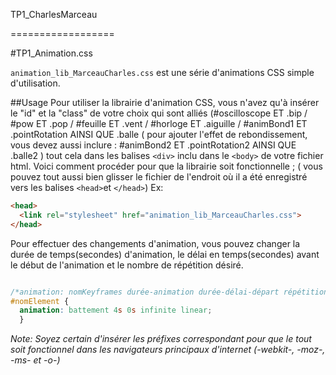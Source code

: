 TP1_CharlesMarceau

==================

#TP1_Animation.css

`animation_lib_MarceauCharles.css` est une série d'animations CSS simple d'utilisation.

##Usage
Pour utiliser la librairie d'animation CSS, vous n'avez qu'à insérer le "id" et la "class" de votre choix qui sont alliés (#oscilloscope ET .bip / #pow ET .pop / #feuille ET .vent / #horloge ET .aiguille / #animBond1 ET .pointRotation AINSI QUE .balle ( pour ajouter l'effet de rebondissement, vous devez aussi inclure :  #animBond2 ET .pointRotation2 AINSI QUE .balle2 ) tout cela dans les balises `<div>` inclu dans le `<body>` de votre fichier html. Voici comment procéder pour que la librairie soit fonctionnelle ; ( vous pouvez tout aussi bien glisser le fichier de l'endroit où il a été enregistré vers les balises `<head>`et `</head>`) Ex:

```html
<head>
  <link rel="stylesheet" href="animation_lib_MarceauCharles.css">
</head>
```

Pour effectuer des changements d'animation, vous pouvez changer la durée de temps(secondes) d'animation, le délai en temps(secondes) avant le début de l'animation et le nombre de répétition désiré.

```css

/*animation: nomKeyframes durée-animation durée-délai-départ répétition direction*/
#nomElement {
  animation: battement 4s 0s infinite linear;
  }
```

*Note: Soyez certain d'insérer les préfixes correspondant pour que le tout soit fonctionnel dans les navigateurs principaux d'internet  (-webkit-, -moz-, -ms- et -o-)*
 
